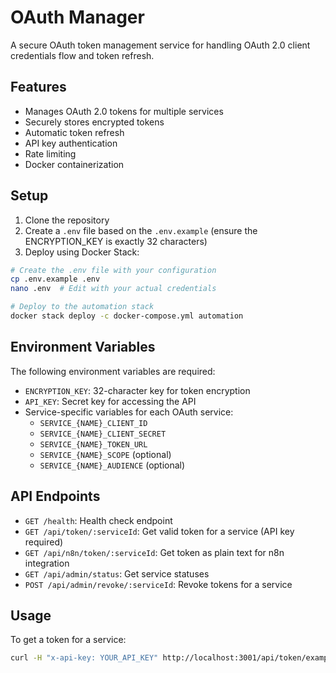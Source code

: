 # OAuth Manager

A secure OAuth token management service for handling OAuth 2.0 client credentials flow and token refresh.

## Features

- Manages OAuth 2.0 tokens for multiple services
- Securely stores encrypted tokens
- Automatic token refresh
- API key authentication
- Rate limiting
- Docker containerization

## Setup

1. Clone the repository
2. Create a `.env` file based on the `.env.example` (ensure the ENCRYPTION_KEY is exactly 32 characters)
3. Deploy using Docker Stack:

```bash
# Create the .env file with your configuration
cp .env.example .env
nano .env  # Edit with your actual credentials

# Deploy to the automation stack
docker stack deploy -c docker-compose.yml automation
```

## Environment Variables

The following environment variables are required:

- `ENCRYPTION_KEY`: 32-character key for token encryption
- `API_KEY`: Secret key for accessing the API
- Service-specific variables for each OAuth service:
  - `SERVICE_{NAME}_CLIENT_ID`
  - `SERVICE_{NAME}_CLIENT_SECRET`
  - `SERVICE_{NAME}_TOKEN_URL`
  - `SERVICE_{NAME}_SCOPE` (optional)
  - `SERVICE_{NAME}_AUDIENCE` (optional)

## API Endpoints

- `GET /health`: Health check endpoint
- `GET /api/token/:serviceId`: Get valid token for a service (API key required)
- `GET /api/n8n/token/:serviceId`: Get token as plain text for n8n integration
- `GET /api/admin/status`: Get service statuses
- `POST /api/admin/revoke/:serviceId`: Revoke tokens for a service

## Usage

To get a token for a service:

```bash
curl -H "x-api-key: YOUR_API_KEY" http://localhost:3001/api/token/example
``` 